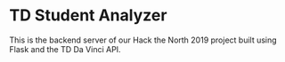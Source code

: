 # TD Student Analyzer
This is the backend server of our Hack the North 2019 project built using Flask and the TD Da Vinci API.
